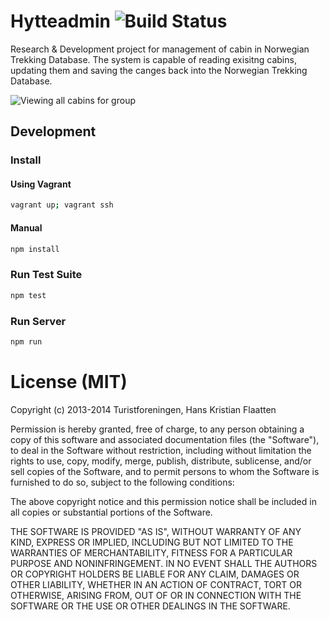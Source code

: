Hytteadmin ![Build Status](https://drone.io/github.com/Turistforeningen/hytteadmin/status.png)
==========================

Research & Development project for management of cabin in Norwegian Trekking
Database. The system is capable of reading exisitng cabins, updating them and
saving the canges back into the Norwegian Trekking Database.

![Viewing all cabins for
group](https://raw.github.com/Turistforeningen/hytteadmin/master/static/images/promo.png)

## Development

### Install

#### Using Vagrant

```bash
vagrant up; vagrant ssh
```

#### Manual

```bash
npm install
```

### Run Test Suite

```bash
npm test
```

### Run Server

```bash
npm run
```

# License (MIT)

Copyright (c) 2013-2014 Turistforeningen, Hans Kristian Flaatten

Permission is hereby granted, free of charge, to any person obtaining a copy of
this software and associated documentation files (the "Software"), to deal in
the Software without restriction, including without limitation the rights to
use, copy, modify, merge, publish, distribute, sublicense, and/or sell copies of
the Software, and to permit persons to whom the Software is furnished to do so,
subject to the following conditions:

The above copyright notice and this permission notice shall be included in all
copies or substantial portions of the Software.

THE SOFTWARE IS PROVIDED "AS IS", WITHOUT WARRANTY OF ANY KIND, EXPRESS OR
IMPLIED, INCLUDING BUT NOT LIMITED TO THE WARRANTIES OF MERCHANTABILITY, FITNESS
FOR A PARTICULAR PURPOSE AND NONINFRINGEMENT. IN NO EVENT SHALL THE AUTHORS OR
COPYRIGHT HOLDERS BE LIABLE FOR ANY CLAIM, DAMAGES OR OTHER LIABILITY, WHETHER
IN AN ACTION OF CONTRACT, TORT OR OTHERWISE, ARISING FROM, OUT OF OR IN
CONNECTION WITH THE SOFTWARE OR THE USE OR OTHER DEALINGS IN THE SOFTWARE.

